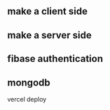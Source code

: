 make a client side
----------------
make a server side
---------------
fibase authentication
---------------
mongodb
----------------
vercel deploy
